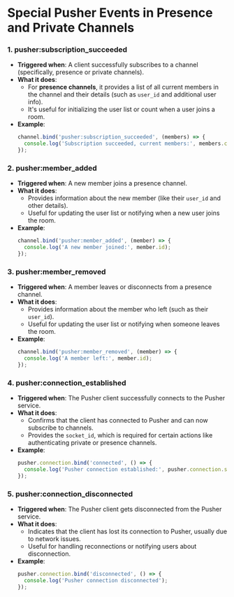 
# Special Pusher Events in Presence and Private Channels

### 1. **pusher:subscription_succeeded**
   - **Triggered when**: A client successfully subscribes to a channel (specifically, presence or private channels).
   - **What it does**: 
     - For **presence channels**, it provides a list of all current members in the channel and their details (such as `user_id` and additional user info).
     - It's useful for initializing the user list or count when a user joins a room.
   - **Example**:
     ```js
     channel.bind('pusher:subscription_succeeded', (members) => {
       console.log('Subscription succeeded, current members:', members.count);
     });
     ```

### 2. **pusher:member_added**
   - **Triggered when**: A new member joins a presence channel.
   - **What it does**: 
     - Provides information about the new member (like their `user_id` and other details).
     - Useful for updating the user list or notifying when a new user joins the room.
   - **Example**:
     ```js
     channel.bind('pusher:member_added', (member) => {
       console.log('A new member joined:', member.id);
     });
     ```

### 3. **pusher:member_removed**
   - **Triggered when**: A member leaves or disconnects from a presence channel.
   - **What it does**: 
     - Provides information about the member who left (such as their `user_id`).
     - Useful for updating the user list or notifying when someone leaves the room.
   - **Example**:
     ```js
     channel.bind('pusher:member_removed', (member) => {
       console.log('A member left:', member.id);
     });
     ```

### 4. **pusher:connection_established**
   - **Triggered when**: The Pusher client successfully connects to the Pusher service.
   - **What it does**: 
     - Confirms that the client has connected to Pusher and can now subscribe to channels.
     - Provides the `socket_id`, which is required for certain actions like authenticating private or presence channels.
   - **Example**:
     ```js
     pusher.connection.bind('connected', () => {
       console.log('Pusher connection established:', pusher.connection.socket_id);
     });
     ```

### 5. **pusher:connection_disconnected**
   - **Triggered when**: The Pusher client gets disconnected from the Pusher service.
   - **What it does**: 
     - Indicates that the client has lost its connection to Pusher, usually due to network issues.
     - Useful for handling reconnections or notifying users about disconnection.
   - **Example**:
     ```js
     pusher.connection.bind('disconnected', () => {
       console.log('Pusher connection disconnected');
     });
     ```
